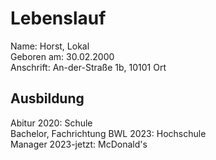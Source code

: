 # Lebenslauf

Name: Horst, Lokal  
Geboren am: 30.02.2000  
Anschrift: An-der-Straße 1b, 10101 Ort

## Ausbildung

Abitur 2020: Schule  
Bachelor, Fachrichtung BWL 2023: Hochschule  
Manager 2023-jetzt: McDonald's

